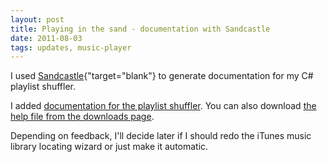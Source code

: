 ```yaml
---
layout: post
title: Playing in the sand - documentation with Sandcastle
date: 2011-08-03
tags: updates, music-player
---
```


I used [Sandcastle]("http://sandcastle.codeplex.com"){"target="blank"} to generate documentation for my C# playlist shuffler.

I added <a href="doc/Playlist Shuffler/Index.html" target="_blank">documentation for the playlist shuffler</a>. You can also download <a href="projects.php?project=6">the help file from the downloads page</a>.

Depending on feedback, I'll decide later if I should redo the iTunes music library locating wizard or just make it automatic.